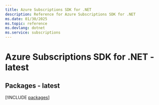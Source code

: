 ```yaml
---
title: Azure Subscriptions SDK for .NET
description: Reference for Azure Subscriptions SDK for .NET
ms.date: 01/30/2025
ms.topic: reference
ms.devlang: dotnet
ms.service: subscriptions
---
```

# Azure Subscriptions SDK for .NET - latest
## Packages - latest
[!INCLUDE [packages](subscriptions-index.md)]
